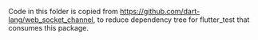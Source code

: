 Code in this folder is copied from https://github.com/dart-lang/web_socket_channel,
to reduce dependency tree for flutter_test that consumes this package.
